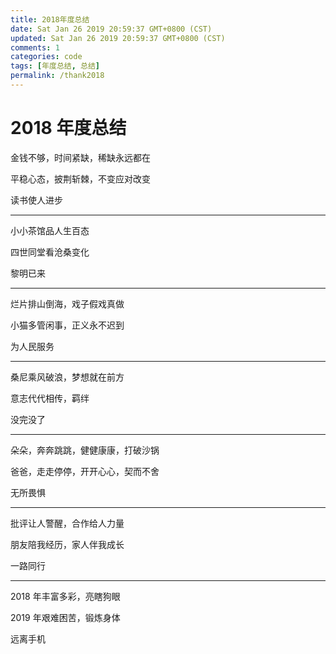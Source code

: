 ```yaml
---
title: 2018年度总结
date: Sat Jan 26 2019 20:59:37 GMT+0800 (CST)
updated: Sat Jan 26 2019 20:59:37 GMT+0800 (CST)
comments: 1
categories: code
tags: [年度总结, 总结]
permalink: /thank2018
---
```


# 2018 年度总结

金钱不够，时间紧缺，稀缺永远都在

平稳心态，披荆斩棘，不变应对改变

读书使人进步

<!-- more -->

---

小小茶馆品人生百态

四世同堂看沧桑变化

黎明已来

---

烂片排山倒海，戏子假戏真做

小猫多管闲事，正义永不迟到

为人民服务

---

桑尼乘风破浪，梦想就在前方

意志代代相传，羁绊

没完没了

---

朵朵，奔奔跳跳，健健康康，打破沙锅

爸爸，走走停停，开开心心，契而不舍

无所畏惧

---

批评让人警醒，合作给人力量

朋友陪我经历，家人伴我成长

一路同行

---

2018 年丰富多彩，亮瞎狗眼

2019 年艰难困苦，锻炼身体

远离手机

